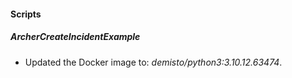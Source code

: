 
#### Scripts
##### ArcherCreateIncidentExample
- Updated the Docker image to: *demisto/python3:3.10.12.63474*.